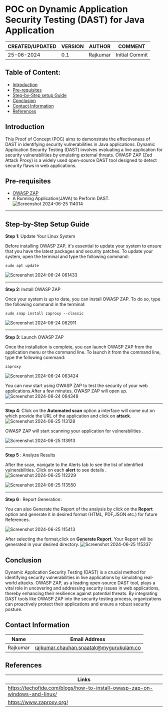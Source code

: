 #  POC on Dynamic Application Security Testing (DAST) for Java Application

|CREATED/UPDATED |VERSION|AUTHOR|COMMENT|
|--------|-----------|-------|---------|
|25-06-2024|0.1|Rajkumar|Initial Commit|

## Table of Content: 
- [Introduction](#Introduction)
- [Pre-requisites](#Pre-requisites)
- [Step-by-Step setup Guide](#Step-by-step-Setup-Guide)
- [Conclusion](#Conclusion)
- [Contact Information](#Contact-Information)
- [References](#References)
  
## Introduction
This Proof of Concept (POC) aims to demonstrate the effectiveness of DAST in identifying security vulnerabilities in Java applications. 
Dynamic Application Security Testing (DAST) involves evaluating a live application for security vulnerabilities by emulating external threats. OWASP ZAP (Zed Attack Proxy) is a widely used open-source DAST tool designed to detect security flaws in web applications.

## Pre-requisites
- [OWASP ZAP](https://www.zaproxy.org/) 
- A Running Application(JAVA) to Perform DAST.  
  ![Screenshot 2024-06-25 114014](https://github.com/rajkumar-chauhan/documentation-repo/assets/160397769/ad560f7f-73e1-4820-8e00-e600da9dad06)

---

## Step-by-Step Setup Guide

**Step 1**: Update Your Linux System

Before installing OWASP ZAP, it's essential to update your system to ensure that you have the latest packages and security patches. To update your system, open the terminal and type the following command:
```
sudo apt update
```
![Screenshot 2024-06-24 061433](https://github.com/rajkumar-chauhan/documentation-repo/assets/160397769/44ee1b16-155f-435e-ab90-eb790b0c80c8)

---

**Step 2**: Install OWASP ZAP

Once your system is up to date, you can install OWASP ZAP. To do so, type the following command in the terminal:
```
sudo snap install zaproxy --classic
````
![Screenshot 2024-06-24 062911](https://github.com/rajkumar-chauhan/documentation-repo/assets/160397769/37f7cd30-11a9-4c24-936b-3e73c7fda3b0)

----

**Step 3**: Launch OWASP ZAP

Once the installation is complete, you can launch OWASP ZAP from the application menu or the command line. To launch it from the command line, type the following command:
```
zaproxy
```
![Screenshot 2024-06-24 063424](https://github.com/rajkumar-chauhan/documentation-repo/assets/160397769/8ff6e5cc-e4f7-46f4-8f6e-22c62a450fab)

You can now start using OWASP ZAP to test the security of your web applications.After a few minutes, OWASP ZAP will open up.
![Screenshot 2024-06-24 064348](https://github.com/rajkumar-chauhan/documentation-repo/assets/160397769/2528e337-8781-4b76-945f-9af79eab4932)

----

**Step 4**: Click on the **Automated scan** option a interface will come out on which provide the URL of the application and click on **attack**. 
![Screenshot 2024-06-25 113128](https://github.com/rajkumar-chauhan/documentation-repo/assets/160397769/2575a0c0-d65a-421b-bc8a-13b0c253c99d)

OWASP ZAP will start  scanning  your application for  vulnerabilities .

![Screenshot 2024-06-25 113913](https://github.com/rajkumar-chauhan/documentation-repo/assets/160397769/4ebd19a2-4d8e-4419-9054-6aad549fe4d6)

----

 **Step 5** : Analyze Results

 After the scan, navigate to the Alerts tab to see the list of identified vulnerabilities. Click on each **alert** to see details .
 ![Screenshot 2024-06-25 112229](https://github.com/rajkumar-chauhan/documentation-repo/assets/160397769/8ea76600-e339-4cf5-93f3-0c13d36bbcd0)

 ![Screenshot 2024-06-25 113550](https://github.com/rajkumar-chauhan/documentation-repo/assets/160397769/4fda7824-0a7f-43ef-99a2-191824fc247f)



----

**Step 6** : Report Generation: 

You can also Generate the Report of the analysis by click on the **Report** option and generate it in desired format (HTML, PDF,JSON etc.) for future References. 

![Screenshot 2024-06-25 115413](https://github.com/rajkumar-chauhan/documentation-repo/assets/160397769/6bdfc77f-d8b1-4290-99c5-20bee91a71d1)

After selecting the format,click on **Generate Report**. Your Report will be generated in your desired directory. 
![Screenshot 2024-06-25 115337](https://github.com/rajkumar-chauhan/documentation-repo/assets/160397769/44d911d7-018e-483c-a2dc-364fa858de82)

## Conclusion

Dynamic Application Security Testing (DAST) is a crucial method for identifying security vulnerabilities in live applications by simulating real-world attacks. OWASP ZAP, as a leading open-source DAST tool, plays a vital role in uncovering and addressing security issues in web applications, thereby enhancing their resilience against potential threats. By integrating DAST tools like OWASP ZAP into the security testing process, organizations can proactively protect their applications and ensure a robust security posture.


## Contact Information 

|Name|Email Address|
|:---:|:---:|
|Rajkumar|rajkumar.chauhan.snaatak@mygurukulam.co|

## References 
| Links |
|--------|
|https://techofide.com/blogs/how-to-install-owasp-zap-on-windows-and-linux/|
|https://www.zaproxy.org/|





